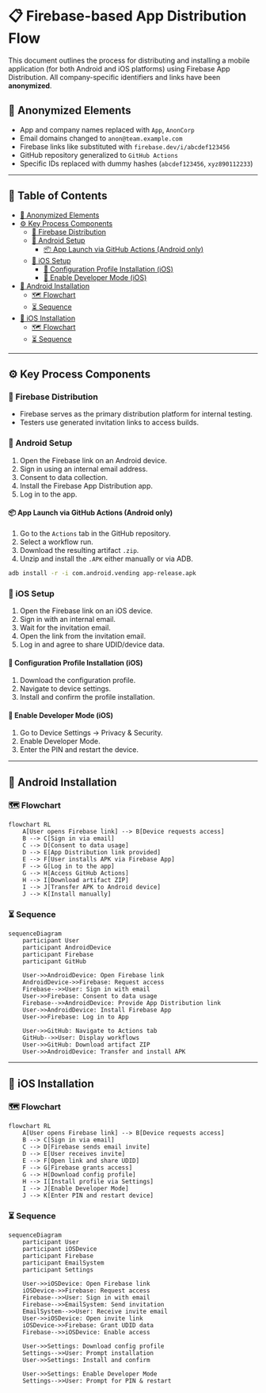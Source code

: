 # 📋 Firebase-based App Distribution Flow

This document outlines the process for distributing and installing a mobile application (for both Android and iOS platforms) using Firebase App Distribution. All company-specific identifiers and links have been **anonymized**.

## 🔐 Anonymized Elements

- App and company names replaced with `App`, `AnonCorp`
- Email domains changed to `anon@team.example.com`
- Firebase links like substituted with `firebase.dev/i/abcdef123456`
- GitHub repository generalized to `GitHub Actions`
- Specific IDs replaced with dummy hashes (`abcdef123456`, `xyz890112233`)

---

## 📑 Table of Contents

- [🔐 Anonymized Elements](#-anonymized-elements)
- [⚙️ Key Process Components](#-key-process-components)
   - [🔹 Firebase Distribution](#-firebase-distribution)
   - [🤖 Android Setup](#-android-setup)
     - [📦 App Launch via GitHub Actions (Android only)](#-app-launch-via-github-actions-android-only)
   - [🍏 iOS Setup](#-ios-setup)
     - [📜 Configuration Profile Installation (iOS)](#-configuration-profile-installation-ios)
     - [🧪 Enable Developer Mode (iOS)](#-enable-developer-mode-ios)
- [📱 Android Installation](#-android-installation)
   - [🗺️ Flowchart](#️-flowchart)
   - [⏳ Sequence](#-sequence)
- [🍏 iOS Installation](#-ios-installation)
   - [🗺️ Flowchart](#️-flowchart-1)
   - [⏳ Sequence](#-sequence-1)

---

## ⚙️ Key Process Components

### 🔹 Firebase Distribution

- Firebase serves as the primary distribution platform for internal testing.
- Testers use generated invitation links to access builds.

### 🤖 Android Setup

1. Open the Firebase link on an Android device.
2. Sign in using an internal email address.
3. Consent to data collection.
4. Install the Firebase App Distribution app.
5. Log in to the app.

#### 📦 App Launch via GitHub Actions (Android only)

1. Go to the `Actions` tab in the GitHub repository.
2. Select a workflow run.
3. Download the resulting artifact `.zip`.
4. Unzip and install the `.APK` either manually or via ADB.

```bash
adb install -r -i com.android.vending app-release.apk
```


### 🍏 iOS Setup

1. Open the Firebase link on an iOS device.
2. Sign in with an internal email.
3. Wait for the invitation email.
4. Open the link from the invitation email.
5. Log in and agree to share UDID/device data.

#### 📜 Configuration Profile Installation (iOS)

1. Download the configuration profile.
2. Navigate to device settings.
3. Install and confirm the profile installation.

#### 🧪 Enable Developer Mode (iOS)

1. Go to Device Settings → Privacy & Security.
2. Enable Developer Mode.
3. Enter the PIN and restart the device.


--- 
## 🤖 Android Installation 
### 🗺️ Flowchart

```mermaid
flowchart RL
    A[User opens Firebase link] --> B[Device requests access]
    B --> C[Sign in via email]
    C --> D[Consent to data usage]
    D --> E[App Distribution link provided]
    E --> F[User installs APK via Firebase App]
    F --> G[Log in to the app]
    G --> H[Access GitHub Actions]
    H --> I[Download artifact ZIP]
    I --> J[Transfer APK to Android device]
    J --> K[Install manually]

```

### ⏳ Sequence

```mermaid
sequenceDiagram
    participant User
    participant AndroidDevice
    participant Firebase
    participant GitHub

    User->>AndroidDevice: Open Firebase link
    AndroidDevice->>Firebase: Request access
    Firebase-->>User: Sign in with email
    User->>Firebase: Consent to data usage
    Firebase-->>AndroidDevice: Provide App Distribution link
    User->>AndroidDevice: Install Firebase App
    User->>Firebase: Log in to App

    User->>GitHub: Navigate to Actions tab
    GitHub-->>User: Display workflows
    User->>GitHub: Download artifact ZIP
    User->>AndroidDevice: Transfer and install APK
```

---

## 🍏 iOS Installation 
### 🗺️ Flowchart

```mermaid
flowchart RL
    A[User opens Firebase link] --> B[Device requests access]
    B --> C[Sign in via email]
    C --> D[Firebase sends email invite]
    D --> E[User receives invite]
    E --> F[Open link and share UDID]
    F --> G[Firebase grants access]
    G --> H[Download config profile]
    H --> I[Install profile via Settings]
    I --> J[Enable Developer Mode]
    J --> K[Enter PIN and restart device]
```

### ⏳ Sequence

```mermaid
sequenceDiagram
    participant User
    participant iOSDevice
    participant Firebase
    participant EmailSystem
    participant Settings

    User->>iOSDevice: Open Firebase link
    iOSDevice->>Firebase: Request access
    Firebase-->>User: Sign in with email
    Firebase-->>EmailSystem: Send invitation
    EmailSystem-->>User: Receive invite email
    User->>iOSDevice: Open invite link
    iOSDevice->>Firebase: Grant UDID data
    Firebase-->>iOSDevice: Enable access

    User->>Settings: Download config profile
    Settings-->>User: Prompt installation
    User->>Settings: Install and confirm

    User->>Settings: Enable Developer Mode
    Settings-->>User: Prompt for PIN & restart
```
